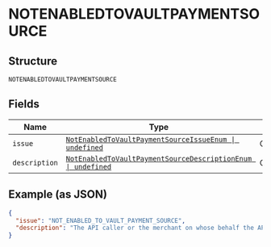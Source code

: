 
# NOTENABLEDTOVAULTPAYMENTSOURCE

## Structure

`NOTENABLEDTOVAULTPAYMENTSOURCE`

## Fields

| Name | Type | Tags | Description |
|  --- | --- | --- | --- |
| `issue` | [`NotEnabledToVaultPaymentSourceIssueEnum \| undefined`](../../doc/models/not-enabled-to-vault-payment-source-issue-enum.md) | Optional | - |
| `description` | [`NotEnabledToVaultPaymentSourceDescriptionEnum \| undefined`](../../doc/models/not-enabled-to-vault-payment-source-description-enum.md) | Optional | - |

## Example (as JSON)

```json
{
  "issue": "NOT_ENABLED_TO_VAULT_PAYMENT_SOURCE",
  "description": "The API caller or the merchant on whose behalf the API call is initiated is not allowed to vault the given source. Please contact PayPal customer support for assistance."
}
```

